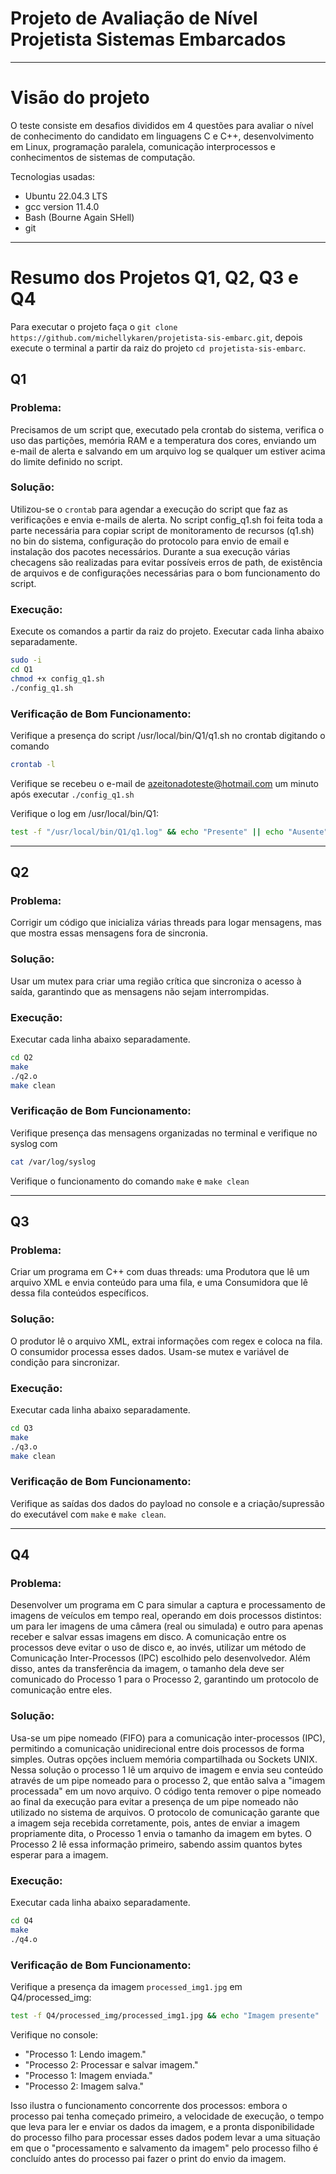 # Projeto de Avaliação de Nível Projetista Sistemas Embarcados
---

# Visão do projeto
O teste consiste em desafios divididos em 4 questões para avaliar o nível de conhecimento do candidato em linguagens C e C++, desenvolvimento em Linux, programação paralela, comunicação interprocessos e conhecimentos de sistemas de computação.

Tecnologias usadas:
*   Ubuntu 22.04.3 LTS
*   gcc version 11.4.0
*   Bash (Bourne Again SHell)
*   git

---

# Resumo dos Projetos Q1, Q2, Q3 e Q4
Para executar o projeto faça o `git clone https://github.com/michellykaren/projetista-sis-embarc.git`, depois execute o terminal a partir da raiz do projeto `cd projetista-sis-embarc`.

## Q1

### Problema:
Precisamos de um script que, executado pela crontab do sistema, verifica o uso das partições, memória RAM e a temperatura dos cores, enviando um e-mail de alerta e salvando em um arquivo log se qualquer um estiver acima do limite definido no script.

### Solução:
Utilizou-se o `crontab` para agendar a execução do script que faz as verificações e envia e-mails de alerta.
No script config_q1.sh foi feita toda a parte necessária para copiar script de monitoramento de recursos (q1.sh) no bin do sistema, configuração do protocolo para envio de email e instalação dos pacotes necessários. Durante a sua execução várias checagens são realizadas para evitar possíveis erros de path, de existência de arquivos e de configurações necessárias para o bom funcionamento do script.

### Execução:
Execute os comandos a partir da raiz do projeto.
Executar cada linha abaixo separadamente.

```bash
sudo -i
cd Q1
chmod +x config_q1.sh
./config_q1.sh
```

### Verificação de Bom Funcionamento:
Verifique a presença do script /usr/local/bin/Q1/q1.sh no crontab digitando o comando 
```bash
crontab -l
```
Verifique se recebeu o e-mail de azeitonadoteste@hotmail.com um minuto após executar `./config_q1.sh`

Verifique o log em /usr/local/bin/Q1:
```bash
test -f "/usr/local/bin/Q1/q1.log" && echo "Presente" || echo "Ausente" 
```

---
## Q2

### Problema:
Corrigir um código que inicializa várias threads para logar mensagens, mas que mostra essas mensagens fora de sincronia.

### Solução:
Usar um mutex para criar uma região crítica que sincroniza o acesso à saída, garantindo que as mensagens não sejam interrompidas.

### Execução:

Executar cada linha abaixo separadamente.

```bash
cd Q2
make
./q2.o
make clean
```

### Verificação de Bom Funcionamento:
Verifique presença das mensagens organizadas no terminal e verifique no syslog com 

```bash
cat /var/log/syslog
```

Verifique o funcionamento do comando `make` e `make clean`
 
---
## Q3

### Problema:
Criar um programa em C++ com duas threads: uma Produtora que lê um arquivo XML e envia conteúdo para uma fila, e uma Consumidora que lê dessa fila conteúdos específicos.

### Solução:
O produtor lê o arquivo XML, extrai informações com regex e coloca na fila. O consumidor processa esses dados. Usam-se mutex e variável de condição para sincronizar.

### Execução:

Executar cada linha abaixo separadamente.

```bash
cd Q3
make
./q3.o
make clean
```

### Verificação de Bom Funcionamento:
Verifique as saídas dos dados do payload no console e a criação/supressão do executável com `make` e `make clean`.

---
## Q4

### Problema:
Desenvolver um programa em C para simular a captura e processamento de imagens de veículos em tempo real, operando em dois processos distintos: um para ler imagens de uma câmera (real ou simulada) e outro para apenas receber e salvar essas imagens em disco. A comunicação entre os processos deve evitar o uso de disco e, ao invés, utilizar um método de Comunicação Inter-Processos (IPC) escolhido pelo desenvolvedor. Além disso, antes da transferência da imagem, o tamanho dela deve ser comunicado do Processo 1 para o Processo 2, garantindo um protocolo de comunicação entre eles.

### Solução:
Usa-se um pipe nomeado (FIFO) para a comunicação inter-processos (IPC), permitindo a comunicação unidirecional entre dois processos de forma simples. Outras opções incluem memória compartilhada ou Sockets UNIX.
Nessa solução o processo 1 lê um arquivo de imagem e envia seu conteúdo através de um pipe nomeado para o processo 2, que então salva a "imagem processada" em um novo arquivo. O código tenta remover o pipe nomeado ao final da execução para evitar a presença de um pipe nomeado não utilizado no sistema de arquivos.
O protocolo de comunicação garante que a imagem seja recebida corretamente, pois, antes de enviar a imagem propriamente dita, o Processo 1 envia o tamanho da imagem em bytes. O Processo 2 lê essa informação primeiro, sabendo assim quantos bytes esperar para a imagem. 

### Execução:

Executar cada linha abaixo separadamente.

```bash
cd Q4
make
./q4.o
```

### Verificação de Bom Funcionamento:
Verifique a presença da imagem `processed_img1.jpg` em Q4/processed_img:
```bash
test -f Q4/processed_img/processed_img1.jpg && echo "Imagem presente" || echo "Imagem ausente"  
```

Verifique no console:
- "Processo 1: Lendo imagem."
- "Processo 2: Processar e salvar imagem."
- "Processo 1: Imagem enviada."
- "Processo 2: Imagem salva."

Isso ilustra o funcionamento concorrente dos processos: embora o processo pai tenha começado primeiro, a velocidade de execução, o tempo que leva para ler e enviar os dados da imagem, e a pronta disponibilidade do processo filho para processar esses dados podem levar a uma situação em que o "processamento e salvamento da imagem" pelo processo filho é concluído antes do processo pai fazer o print do envio da imagem.

